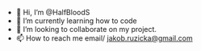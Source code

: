 - 👋 Hi, I’m @HalfBloodS
- 🌱 I’m currently learning how to code
- 💞️ I’m looking to collaborate on my project.
- 📫 How to reach me email/ jakob.ruzicka@gmail.com

<!---
HalfBloodS/HalfBloodS is a ✨ special ✨ repository because its `README.md` (this file) appears on your GitHub profile.
You can click the Preview link to take a look at your changes.
--->
